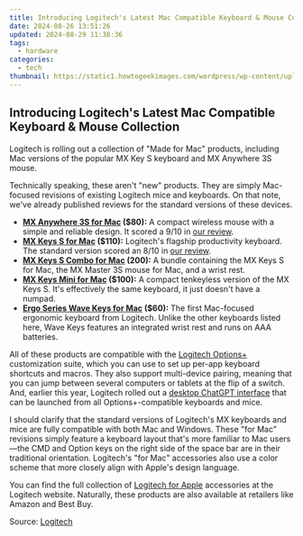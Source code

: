 ```yaml
---
title: Introducing Logitech's Latest Mac Compatible Keyboard & Mouse Collection
date: 2024-08-26 13:51:26
updated: 2024-08-29 11:38:36
tags:
  - hardware
categories:
  - tech
thumbnail: https://static1.howtogeekimages.com/wordpress/wp-content/uploads/2024/05/52909690039_4b844c79ef_o.jpg
---
```


## Introducing Logitech's Latest Mac Compatible Keyboard & Mouse Collection

Logitech is rolling out a collection of "Made for Mac" products, including Mac versions of the popular MX Key S keyboard and MX Anywhere 3S mouse.

 Technically speaking, these aren't "new" products. They are simply Mac-focused revisions of existing Logitech mice and keyboards. On that note, we've already published reviews for the standard versions of these devices.

* **[MX Anywhere 3S for Mac](https://www.amazon.com/Logitech-Scrolling-Any-Surface-Programmable-Bluetooth/dp/B0BPY4ZQXG/?tag=hotoge-20&ascsubtag=UUhtgUeUpU2003414&asc%5Frefurl=https%3A%2F%2Fwww.howtogeek.com%2Flogitech-new-mac-focused-keyboards-mice%2F&asc%5Fcampaign=Short-Term) ($80):** A compact wireless mouse with a simple and reliable design. It scored a 9/10 in [our review](https://extra-skills.techidaily.com/2024-approved-schematic-gamers-graphs/).
* **[MX Keys S for Mac](https://www.amazon.com/Logitech-Programmable-Backlighting-Bluetooth-Rechargeable/dp/B0BKW3LB2B?tag=hotoge-20&ascsubtag=UUhtgUeUpU2003414&asc%5Frefurl=https%3A%2F%2Fwww.howtogeek.com%2Flogitech-new-mac-focused-keyboards-mice%2F&asc%5Fcampaign=Short-Term) ($110):** Logitech's flagship productivity keyboard. The standard version scored an 8/10 in [our review](https://facebook-video-content.techidaily.com/in-2024-navigating-through-self-playing-options-in-fb-videos/).
* **[MX Keys S Combo for Mac](https://www.amazon.com/Logitech-Keys-Combo-Customizable-Illumination/dp/B0BKVY4WKT/?tag=hotoge-20&ascsubtag=UUhtgUeUpU2003414&asc%5Frefurl=https%3A%2F%2Fwww.howtogeek.com%2Flogitech-new-mac-focused-keyboards-mice%2F&asc%5Fcampaign=Short-Term) (200):** A bundle containing the MX Keys S for Mac, the MX Master 3S mouse for Mac, and a wrist rest.
* **[MX Keys Mini for Mac](https://www.amazon.com/Logitech-Performance-Comfortable-Ultrafast-Customizable/dp/B098JF32PT/?tag=hotoge-20&ascsubtag=UUhtgUeUpU2003414&asc%5Frefurl=https%3A%2F%2Fwww.howtogeek.com%2Flogitech-new-mac-focused-keyboards-mice%2F&asc%5Fcampaign=Short-Term) ($100):** A compact tenkeyless version of the MX Keys S. It's effectively the same keyboard, it just doesn't have a numpad.
* **[Ergo Series Wave Keys for Mac](https://www.amazon.com/Logitech-Ergonomic-Cushioned-Comfortable-Easy-Switch/dp/B0BTNYGHN7/?tag=hotoge-20&ascsubtag=UUhtgUeUpU2003414&asc%5Frefurl=https%3A%2F%2Fwww.howtogeek.com%2Flogitech-new-mac-focused-keyboards-mice%2F&asc%5Fcampaign=Short-Term) ($60):** The first Mac-focused ergonomic keyboard from Logitech. Unlike the other keyboards listed here, Wave Keys features an integrated wrist rest and runs on AAA batteries.

 All of these products are compatible with the [Logitech Options+](https://www.logitech.com/en-us/software/logi-options-plus.html) customization suite, which you can use to set up per-app keyboard shortcuts and macros. They also support multi-device pairing, meaning that you can jump between several computers or tablets at the flip of a switch. And, earlier this year, Logitech rolled out a [desktop ChatGPT interface](https://win11-tips.techidaily.com/rectifying-the-shortcomings-of-discord-search-on-windows-devices/) that can be launched from all Options+-compatible keyboards and mice.

 I should clarify that the standard versions of Logitech's MX keyboards and mice are fully compatible with both Mac and Windows. These "for Mac" revisions simply feature a keyboard layout that's more familiar to Mac users—the CMD and Option keys on the right side of the space bar are in their traditional orientation. Logitech's "for Mac" accessories also use a color scheme that more closely align with Apple's design language.

 You can find the full collection of [Logitech for Apple](https://www.logitech.com/en-us/apple.html) accessories at the Logitech website. Naturally, these products are also available at retailers like Amazon and Best Buy.

 Source: [Logitech](https://blog.logitech.com/2024/05/30/meet-the-new-logi-for-mac-products-to-match-your-mac/)

<ins class="adsbygoogle"
     style="display:block"
     data-ad-format="autorelaxed"
     data-ad-client="ca-pub-7571918770474297"
     data-ad-slot="1223367746"></ins>



<ins class="adsbygoogle"
     style="display:block"
     data-ad-client="ca-pub-7571918770474297"
     data-ad-slot="8358498916"
     data-ad-format="auto"
     data-full-width-responsive="true"></ins>
